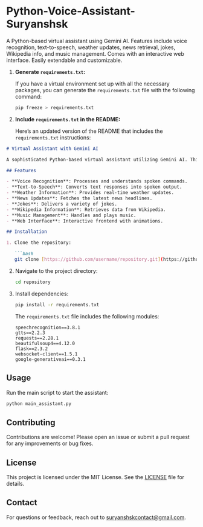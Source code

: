 # Python-Voice-Assistant-Suryanshsk
A Python-based virtual assistant using Gemini AI. Features include voice recognition, text-to-speech, weather updates, news retrieval, jokes, Wikipedia info, and music management. Comes with an interactive web interface. Easily extendable and customizable.

1. **Generate `requirements.txt`:**

   If you have a virtual environment set up with all the necessary packages, you can generate the `requirements.txt` file with the following command:

   ```bash
   pip freeze > requirements.txt
   ```

2. **Include `requirements.txt` in the README:**

   Here’s an updated version of the README that includes the `requirements.txt` instructions:

```markdown
# Virtual Assistant with Gemini AI

A sophisticated Python-based virtual assistant utilizing Gemini AI. This project integrates various functionalities to create a versatile and interactive assistant.

## Features

- **Voice Recognition**: Processes and understands spoken commands.
- **Text-to-Speech**: Converts text responses into spoken output.
- **Weather Information**: Provides real-time weather updates.
- **News Updates**: Fetches the latest news headlines.
- **Jokes**: Delivers a variety of jokes.
- **Wikipedia Information**: Retrieves data from Wikipedia.
- **Music Management**: Handles and plays music.
- **Web Interface**: Interactive frontend with animations.

## Installation

1. Clone the repository:

   ```bash
   git clone [https://github.com/username/repository.git](https://github.com/suryanshsk/Python-Voice-Assistant-Suryanshsk.git)
   ```

2. Navigate to the project directory:

   ```bash
   cd repository
   ```

3. Install dependencies:

   ```bash
   pip install -r requirements.txt
   ```

   The `requirements.txt` file includes the following modules:

   ```
   speechrecognition==3.8.1
   gtts==2.2.3
   requests==2.28.1
   beautifulsoup4==4.12.0
   flask==2.3.2
   websocket-client==1.5.1
   google-generativeai==0.3.1
   ```

## Usage

Run the main script to start the assistant:

```bash
python main_assistant.py
```

## Contributing

Contributions are welcome! Please open an issue or submit a pull request for any improvements or bug fixes.

## License

This project is licensed under the MIT License. See the [LICENSE](LICENSE) file for details.

## Contact

For questions or feedback, reach out to [suryanshskcontact@gmail.com](mailto:your-email@example.com).

```

